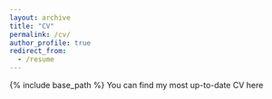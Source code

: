 ```yaml
---
layout: archive
title: "CV"
permalink: /cv/
author_profile: true
redirect_from:
  - /resume
---
```


{% include base_path %}
You can find my most up-to-date CV here
